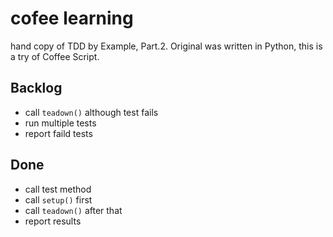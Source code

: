 # cofee learning

hand copy of TDD by Example, Part.2.
Original was written in Python, this is a try of Coffee Script.

## Backlog

* call `teadown()` although test fails
* run multiple tests
* report faild tests

## Done

* call test method
* call `setup()` first
* call `teadown()` after that
* report results

